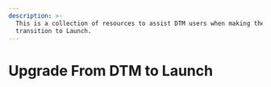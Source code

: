 ```yaml
---
description: >-
  This is a collection of resources to assist DTM users when making the
  transition to Launch.
---
```


# Upgrade From DTM to Launch

